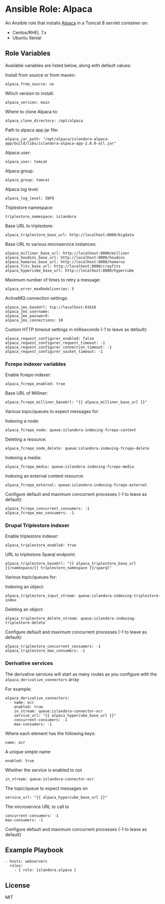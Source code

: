 # Ansible Role: Alpaca

An Ansible role that installs [Alpaca](https://github.com/Islandora-CLAW/Alpaca) in a Tomcat 8 servlet container on:

* Centos/RHEL 7.x
* Ubuntu Xenial

## Role Variables

Available variables are listed below, along with default values:

Install from source or from maven:
```
alpaca_from_source: no
```

Which version to install:
```
alpaca_version: main
```

Where to clone Alpaca to:
```
alpaca_clone_directory: /opt/alpaca
```

Path to alpaca app jar file:
```
alpaca_jar_path: "/opt/alpaca/islandora-alpaca-app/build/libs/islandora-alpaca-app-2.0.0-all.jar"
```

Alpaca user:
```
alpaca_user: tomcat
```

Alpaca group:
```
alpaca_group: tomcat
```

Alpaca log level:
```
alpaca_log_level: INFO
```

Triplestore namespace:
```
triplestore_namespace: islandora
```

Base URL to triplestore:
```
alpaca_triplestore_base_url: http://localhost:8080/bigdata
```

Base URL to various microservice instances:
```
alpaca_milliner_base_url: http://localhost:8000/milliner
alpaca_houdini_base_url: http://localhost:8000/houdini
alpaca_homarus_base_url: http://localhost:8000/homarus
alpaca_fits_base_url: http://localhost:8000/crayfits
alpaca_hypercube_base_url: http://localhost:8000/hypercube
```

Maximum number of times to retry a message:
```
alpaca_error_maxRedeliveries: 5
```

ActiveMQ connection settings:
```
alpaca_jms_baseUrl: tcp://localhost:61616
alpaca_jms_username:
alpaca_jms_password:
alpaca_jms_connections: 10
```

Custom HTTP timeout settings in milliseconds (-1 to leave as default):
```
alpaca_request_configurer_enabled: false
alpaca_request_configurer_request_timeout: -1
alpaca_request_configurer_connection_timeout: -1
alpaca_request_configurer_socket_timeout: -1
```

### Fcrepo indexer variables

Enable fcrepo indexer:
```
alpaca_fcrepo_enabled: true
```

Base URL of Milliner:
```
alpaca_fcrepo_milliner_baseUrl: "{{ alpaca_milliner_base_url }}"
```

Various topic/queues to expect messages for:

Indexing a node:
```
alpaca_fcrepo_node: queue:islandora-indexing-fcrepo-content
```

Deleting a resource:
```
alpaca_fcrepo_node_delete: queue:islandora-indexing-fcrepo-delete
```

Indexing a media:
```
alpaca_fcrepo_media: queue:islandora-indexing-fcrepo-media
```

Indexing an external content resource:
```
alpaca_fcrepo_external: queue:islandora-indexing-fcrepo-external
```

Configure default and maximum concurrent processes (-1 to leave as default):
```
alpaca_fcrepo_concurrent_consumers: -1
alpaca_fcrepo_max_consumers: -1
```

### Drupal Triplestore indexer

Enable triplestore indexer:
```
alpaca_triplestore_enabled: true
```

URL to triplestore Sparql endpoint:
```
alpaca_triplestore_baseUrl: "{{ alpaca_triplestore_base_url }}/namespace/{{ triplestore_namespace }}/sparql"
```

Various topic/queues for:

Indexing an object:
```
alpaca_triplestore_input_stream: queue:islandora-indexing-triplestore-index
```

Deleting an object:
```
alpaca_triplestore_delete_stream: queue:islandora-indexing-triplestore-delete
```

Configure default and maximum concurrent processes (-1 to leave as default):
```
alpaca_triplestore_concurrent_consumers: -1
alpaca_triplestore_max_consumers: -1
```

### Derivative services

The derivative services will start as many routes as you configure with the `alpaca_derivative_connectors` array

For example:

```
alpaca_derivative_connectors:
  - name: ocr
    enabled: true
    in_stream: queue:islandora-connector-ocr
    service_url: "{{ alpaca_hypercube_base_url }}"
    concurrent-consumers: -1
    max-consumers: -1
```

Where each element has the following keys:

```
name: ocr
```
A unique simple name

```
enabled: true
```
Whether the service is enabled to not

```
in_stream: queue:islandora-connector-ocr
```
The topic/queue to expect messages on

```
service_url: "{{ alpaca_hypercube_base_url }}"
```
The microservice URL to call to

```
concurrent-consumers: -1
max-consumers: -1
```
Configure default and maximum concurrent processes (-1 to leave as default)


## Example Playbook

    - hosts: webservers
      roles:
        - { role: islandora.alpaca }

## License

MIT